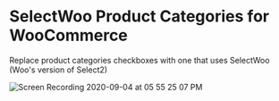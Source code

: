 # SelectWoo Product Categories for WooCommerce

Replace product categories checkboxes with one that uses SelectWoo (Woo's version of Select2)

![Screen Recording 2020-09-04 at 05 55 25 07 PM](https://user-images.githubusercontent.com/507025/92291887-eb394600-eed7-11ea-84e4-1fa8f75c9198.gif)
